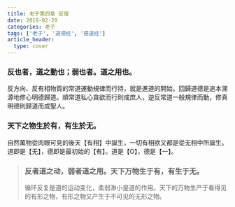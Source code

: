 ```yaml
---
title: 老子第四章 反復
date: 2019-02-20
categories: 老子
tags: ['老子', '道德经', '德道经']
article_header:
  type: cover
---
```


### 反也者，道之動也；弱也者。道之用也。

<!--more-->

反方向、反有相物質的常道運動規律而行持，就是進道的開始。回歸道德是追本溯源地修心明德歸道。順常道私心貪欲而行則成庶人，逆反常道一般規律而動，修真明德則歸道而成聖人。

### 天下之物生於有，有生於无。

自然萬物從肉眼可見的後天【有相】中誕生，一切有相欲又都是從无相中所誕生。道即是【无】，德即是最初始的【有】。道是【O】，德是【一】。

> ### 反者道之动，弱者道之用。天下万物生于有，有生于无。
>
> 循环反复是道的运动变化，柔弱渺小是道的作用。天下的万物生产于看得见的有形之物，有形之物又产生于不可见的无形之物。
